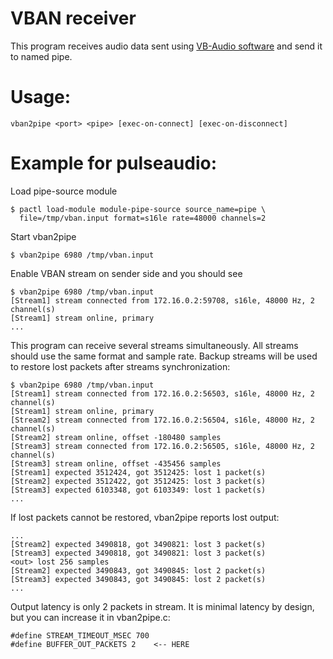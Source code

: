# VBAN receiver

This program receives audio data sent using [VB-Audio software](https://www.vb-audio.com/)
and send it to named pipe.

# Usage:

```
vban2pipe <port> <pipe> [exec-on-connect] [exec-on-disconnect]
```

# Example for pulseaudio:

Load pipe-source module
```
$ pactl load-module module-pipe-source source_name=pipe \
  file=/tmp/vban.input format=s16le rate=48000 channels=2
```

Start vban2pipe
```
$ vban2pipe 6980 /tmp/vban.input
```

Enable VBAN stream on sender side and you should see
```
$ vban2pipe 6980 /tmp/vban.input
[Stream1] stream connected from 172.16.0.2:59708, s16le, 48000 Hz, 2 channel(s)
[Stream1] stream online, primary
...

```

This program can receive several streams simultaneously. All streams should use
the same format and sample rate. Backup streams will be used to restore lost
packets after streams synchronization:
```
$ vban2pipe 6980 /tmp/vban.input
[Stream1] stream connected from 172.16.0.2:56503, s16le, 48000 Hz, 2 channel(s)
[Stream1] stream online, primary
[Stream2] stream connected from 172.16.0.2:56504, s16le, 48000 Hz, 2 channel(s)
[Stream2] stream online, offset -180480 samples
[Stream3] stream connected from 172.16.0.2:56505, s16le, 48000 Hz, 2 channel(s)
[Stream3] stream online, offset -435456 samples
[Stream1] expected 3512424, got 3512425: lost 1 packet(s)
[Stream2] expected 3512422, got 3512425: lost 3 packet(s)
[Stream3] expected 6103348, got 6103349: lost 1 packet(s)
...
```

If lost packets cannot be restored, vban2pipe reports lost output:
```
...
[Stream2] expected 3490818, got 3490821: lost 3 packet(s)
[Stream3] expected 3490818, got 3490821: lost 3 packet(s)
<out> lost 256 samples
[Stream2] expected 3490843, got 3490845: lost 2 packet(s)
[Stream3] expected 3490843, got 3490845: lost 2 packet(s)
...

```

Output latency is only 2 packets in stream.
It is minimal latency by design, but you can
increase it in vban2pipe.c:
```
#define STREAM_TIMEOUT_MSEC 700
#define BUFFER_OUT_PACKETS 2    <-- HERE

```
